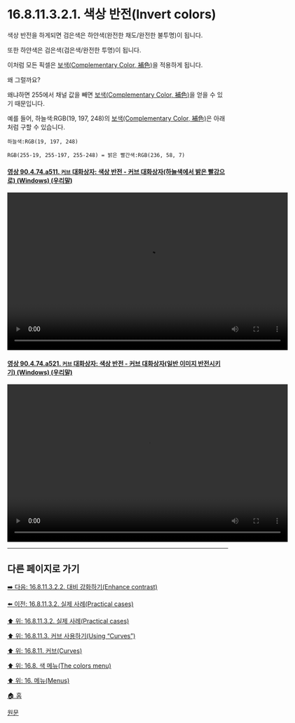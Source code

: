 # 16.8.11.3.2.1. 색상 반전(Invert colors)
색상 반전을 하게되면 검은색은 하얀색(완전한 채도/완전한 불투명)이 됩니다. 

또한 하얀색은 검은색(검은색/완전한 투명)이 됩니다.

이처럼 모든 픽셀은 [보색(Complementary Color, 補色)](./19-glossaryx-complementary_color.md)을 적용하게 됩니다.

왜 그럴까요?

왜냐하면 255에서 채널 값을 빼면 [보색(Complementary Color, 補色)](./19-glossaryx-complementary_color.md)을 얻을 수 있기 때문입니다.

예를 들어, 하늘색:RGB(19, 197, 248)의 [보색(Complementary Color, 補色)](./19-glossaryx-complementary_color.md)은 아래처럼 구할 수 있습니다.

```
하늘색:RGB(19, 197, 248)

RGB(255-19, 255-197, 255-248) = 밝은 빨간색:RGB(236, 58, 7)
```

<a id="90-04-74-a511"></a>

#### [영상 90.4.74.a511. `커브` 대화상자: 색상 반전 - 커브 대화상자(하늘색에서 밝은 빨강으로) (Windows) (우리말)](./90-04-0074-curves.md#90-04-74-a511)
<video controls="controls" width="640" height="360" src="https://github.com/user-attachments/assets/a082cc91-242c-4475-a827-1f43d78c071a"></video>

<a id="90-04-74-a521"></a>

#### [영상 90.4.74.a521. `커브` 대화상자: 색상 반전 - 커브 대화상자(일반 이미지 반전시키기) (Windows) (우리말)](./90-04-0074-curves.md#90-04-74-a521)
<video controls="controls" width="640" height="360" src="https://github.com/user-attachments/assets/7a6041fb-2f6c-448a-80bf-f1929d61ae37"></video>

***

## 다른 페이지로 가기

[➡️ 다음: 16.8.11.3.2.2. 대비 강화하기(Enhance contrast)](./16-08-11-03-02-02-enhance_contrast.md)

[⬅️ 이전: 16.8.11.3.2. 실제 사례(Practical cases)](./16-08-11-03-02-00-practical_cases.md)

[⬆️ 위: 16.8.11.3.2. 실제 사례(Practical cases)](./16-08-11-03-02-00-practical_cases.md)

[⬆️ 위: 16.8.11.3. 커브 사용하기(Using “Curves”)](./16-08-11-03-00-using_curves.md)

[⬆️ 위: 16.8.11. 커브(Curves)](./16-08-11-00-curves.md)

[⬆️ 위: 16.8. 색 메뉴(The colors menu)](./16-08-00-the-colors-menu.md)

[⬆️ 위: 16. 메뉴(Menus)](./16-00-menus.md)

[🏠 홈](./00-home.md)

[원문](https://docs.gimp.org/2.10/ko/gimp-tool-curves.html#idm31498)